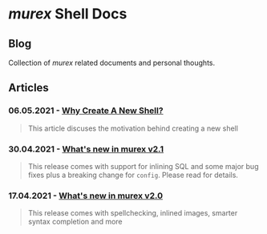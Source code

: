 # _murex_ Shell Docs

## Blog

Collection of _murex_ related documents and personal thoughts.

## Articles

### 06.05.2021 - [Why Create A New Shell?](blog/why_create_a_new_shell.md)

> This article discuses the motivation behind creating a new shell


### 30.04.2021 - [What's new in murex v2.1](blog/v2.1.md)

> This release comes with support for inlining SQL and some major bug fixes plus a breaking change for `config`. Please read for details.


### 17.04.2021 - [What's new in murex v2.0](blog/v2.0.md)

> This release comes with spellchecking, inlined images, smarter syntax completion and more

